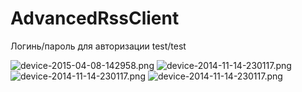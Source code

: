 # AdvancedRssClient

Логинь/пароль для авторизации test/test

![device-2015-04-08-142958.png](https://github.com/dr-yand/.other/device-2015-04-08-142958.png)
![device-2014-11-14-230117.png](https://github.com/dr-yand/.other/device-2015-04-08-142958.png)
![device-2014-11-14-230117.png](https://github.com/dr-yand/.other/device-2015-04-08-142958.png)
![device-2014-11-14-230117.png](https://github.com/dr-yand/.other/device-2015-04-08-142958.png)

